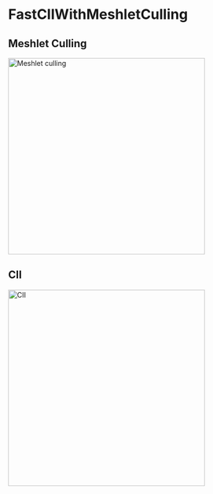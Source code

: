 # FastCIIWithMeshletCulling
## Meshlet Culling
<img src="https://github.com/user-attachments/assets/983af2bd-d2a5-49bd-ab77-02e60bc368e4" alt="Meshlet culling" width="400">  

## CII
<img src="https://github.com/user-attachments/assets/c8f56110-d0c7-4d1a-b756-9fadff385ab9" alt="CII" width="400">  
